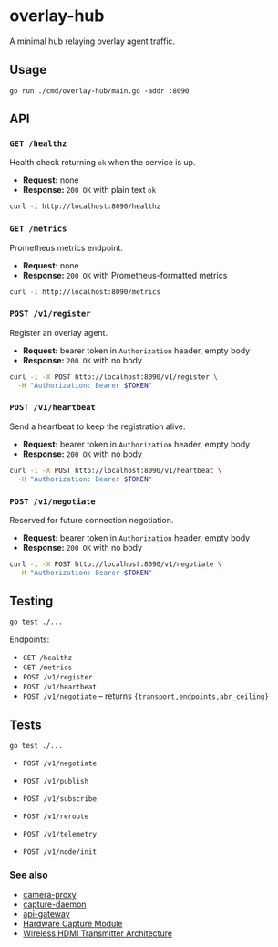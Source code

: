 # overlay-hub

A minimal hub relaying overlay agent traffic.

## Usage

```
go run ./cmd/overlay-hub/main.go -addr :8090
```


## API

### `GET /healthz`
Health check returning `ok` when the service is up.

- **Request:** none
- **Response:** `200 OK` with plain text `ok`

```bash
curl -i http://localhost:8090/healthz
```

### `GET /metrics`
Prometheus metrics endpoint.

- **Request:** none
- **Response:** `200 OK` with Prometheus-formatted metrics

```bash
curl -i http://localhost:8090/metrics
```

### `POST /v1/register`
Register an overlay agent.

- **Request:** bearer token in `Authorization` header, empty body
- **Response:** `200 OK` with no body

```bash
curl -i -X POST http://localhost:8090/v1/register \
  -H "Authorization: Bearer $TOKEN"
```

### `POST /v1/heartbeat`
Send a heartbeat to keep the registration alive.

- **Request:** bearer token in `Authorization` header, empty body
- **Response:** `200 OK` with no body

```bash
curl -i -X POST http://localhost:8090/v1/heartbeat \
  -H "Authorization: Bearer $TOKEN"
```

### `POST /v1/negotiate`
Reserved for future connection negotiation.

- **Request:** bearer token in `Authorization` header, empty body
- **Response:** `200 OK` with no body

```bash
curl -i -X POST http://localhost:8090/v1/negotiate \
  -H "Authorization: Bearer $TOKEN"
```

## Testing

```bash
go test ./...
```

Endpoints:
- `GET /healthz`
- `GET /metrics`
- `POST /v1/register`
- `POST /v1/heartbeat`
- `POST /v1/negotiate` – returns `{transport,endpoints,abr_ceiling}`

## Tests

```
go test ./...
```

- `POST /v1/negotiate`

- `POST /v1/publish`
- `POST /v1/subscribe`
- `POST /v1/reroute`
- `POST /v1/telemetry`
- `POST /v1/node/init`


### See also
- [camera-proxy](../camera-proxy/README.md)
- [capture-daemon](../capture-daemon/README.md)
- [api-gateway](../api-gateway/README.md)
- [Hardware Capture Module](../../../video/modules/hwcapture/README.md)
- [Wireless HDMI Transmitter Architecture](../../../docs/TECHNICAL/wireless-hdmi/transmitter-architecture.md)



